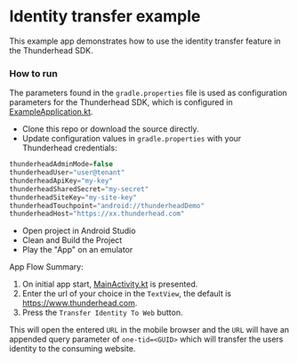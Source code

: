 # Identity transfer example

This example app demonstrates how to use the identity transfer feature in the Thunderhead SDK.  

### How to run

The parameters found in the `gradle.properties` file is used as configuration parameters for the Thunderhead SDK, which is configured in [ExampleApplication.kt](https://github.com/thunderheadone/one-sdk-android/blob/master/examples/identity-transfer-example/app/src/main/java/com/thunderhead/identitytransferexample/ExampleApplication.kt).

* Clone this repo or download the source directly.
* Update configuration values in `gradle.properties` with your Thunderhead credentials:
```java
thunderheadAdminMode=false
thunderheadUser="user@tenant"
thunderheadApiKey="my-key"
thunderheadSharedSecret="my-secret"
thunderheadSiteKey="my-site-key"
thunderheadTouchpoint="android://thunderheadDemo"
thunderheadHost="https://xx.thunderhead.com"
```
* Open project in Android Studio
* Clean and Build the Project
* Play the "App" on an emulator

App Flow Summary:
1. On initial app start, [MainActivity.kt](https://github.com/thunderheadone/one-sdk-android/blob/master/examples/identity-transfer-example/app/src/main/java/com/thunderhead/identitytransferexample/MainActivity.kt) is presented. 
2. Enter the url of your choice in the `TextView`, the default is https://www.thunderhead.com.
3. Press the `Transfer Identity To Web`  button.

This will open the entered `URL` in the mobile browser and the `URL` will have an appended query parameter of `one-tid=<GUID>` which will transfer the users identity to the consuming website.
